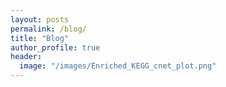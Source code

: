 ```yaml
---
layout: posts
permalink: /blog/
title: "Blog"
author_profile: true
header:
  image: "/images/Enriched_KEGG_cnet_plot.png"
---
```



